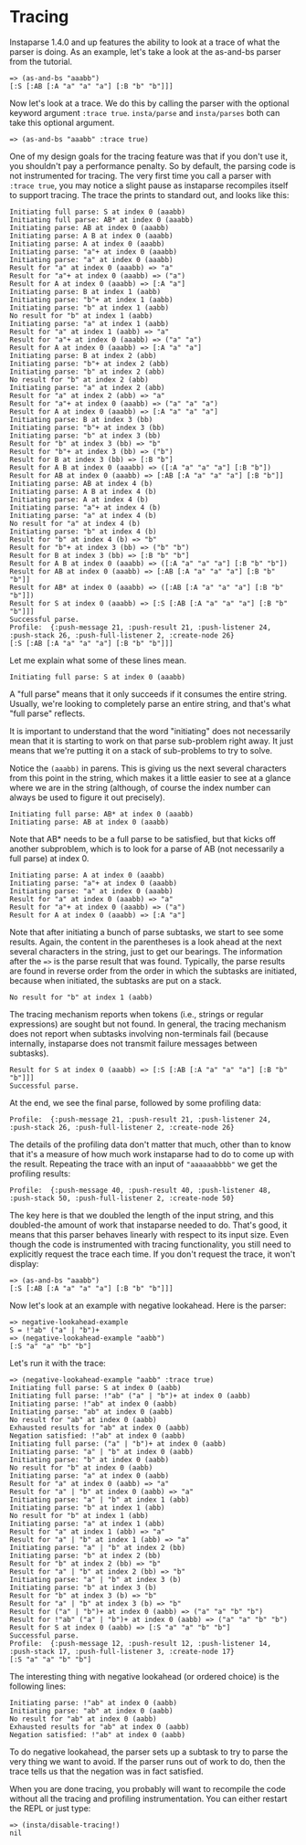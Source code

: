 # Tracing

Instaparse 1.4.0 and up features the ability to look at a trace of what the parser is doing.  As an example, let's take a look at the as-and-bs parser from the tutorial.

```
=> (as-and-bs "aaabb")
[:S [:AB [:A "a" "a" "a"] [:B "b" "b"]]]
```

Now let's look at a trace.  We do this by calling the parser with the optional keyword argument `:trace true`.  `insta/parse` and `insta/parses` both can take this optional argument.

```
=> (as-and-bs "aaabb" :trace true)
```

One of my design goals for the tracing feature was that if you don't use it, you shouldn't pay a performance penalty.  So by default, the parsing code is not instrumented for tracing.  The very first time you call a parser with `:trace true`, you may notice a slight pause as instaparse recompiles itself to support tracing.  The trace the prints to standard out, and looks like this:

```
Initiating full parse: S at index 0 (aaabb)
Initiating full parse: AB* at index 0 (aaabb)
Initiating parse: AB at index 0 (aaabb)
Initiating parse: A B at index 0 (aaabb)
Initiating parse: A at index 0 (aaabb)
Initiating parse: "a"+ at index 0 (aaabb)
Initiating parse: "a" at index 0 (aaabb)
Result for "a" at index 0 (aaabb) => "a"
Result for "a"+ at index 0 (aaabb) => ("a")
Result for A at index 0 (aaabb) => [:A "a"]
Initiating parse: B at index 1 (aabb)
Initiating parse: "b"+ at index 1 (aabb)
Initiating parse: "b" at index 1 (aabb)
No result for "b" at index 1 (aabb)
Initiating parse: "a" at index 1 (aabb)
Result for "a" at index 1 (aabb) => "a"
Result for "a"+ at index 0 (aaabb) => ("a" "a")
Result for A at index 0 (aaabb) => [:A "a" "a"]
Initiating parse: B at index 2 (abb)
Initiating parse: "b"+ at index 2 (abb)
Initiating parse: "b" at index 2 (abb)
No result for "b" at index 2 (abb)
Initiating parse: "a" at index 2 (abb)
Result for "a" at index 2 (abb) => "a"
Result for "a"+ at index 0 (aaabb) => ("a" "a" "a")
Result for A at index 0 (aaabb) => [:A "a" "a" "a"]
Initiating parse: B at index 3 (bb)
Initiating parse: "b"+ at index 3 (bb)
Initiating parse: "b" at index 3 (bb)
Result for "b" at index 3 (bb) => "b"
Result for "b"+ at index 3 (bb) => ("b")
Result for B at index 3 (bb) => [:B "b"]
Result for A B at index 0 (aaabb) => ([:A "a" "a" "a"] [:B "b"])
Result for AB at index 0 (aaabb) => [:AB [:A "a" "a" "a"] [:B "b"]]
Initiating parse: AB at index 4 (b)
Initiating parse: A B at index 4 (b)
Initiating parse: A at index 4 (b)
Initiating parse: "a"+ at index 4 (b)
Initiating parse: "a" at index 4 (b)
No result for "a" at index 4 (b)
Initiating parse: "b" at index 4 (b)
Result for "b" at index 4 (b) => "b"
Result for "b"+ at index 3 (bb) => ("b" "b")
Result for B at index 3 (bb) => [:B "b" "b"]
Result for A B at index 0 (aaabb) => ([:A "a" "a" "a"] [:B "b" "b"])
Result for AB at index 0 (aaabb) => [:AB [:A "a" "a" "a"] [:B "b" "b"]]
Result for AB* at index 0 (aaabb) => ([:AB [:A "a" "a" "a"] [:B "b" "b"]])
Result for S at index 0 (aaabb) => [:S [:AB [:A "a" "a" "a"] [:B "b" "b"]]]
Successful parse.
Profile:  {:push-message 21, :push-result 21, :push-listener 24, :push-stack 26, :push-full-listener 2, :create-node 26}
[:S [:AB [:A "a" "a" "a"] [:B "b" "b"]]]
```

Let me explain what some of these lines mean.

```
Initiating full parse: S at index 0 (aaabb)
```

A "full parse" means that it only succeeds if it consumes the entire string.  Usually, we're looking to completely parse an entire string, and that's what "full parse" reflects.

It is important to understand that the word "initiating" does not necessarily mean that it is starting to work on that parse sub-problem right away.  It just means that we're putting it on a stack of sub-problems to try to solve.

Notice the `(aaabb)` in parens.  This is giving us the next several characters from this point in the string, which makes it a little easier to see at a glance where we are in the string (although, of course the index number can always be used to figure it out precisely).

```
Initiating full parse: AB* at index 0 (aaabb)
Initiating parse: AB at index 0 (aaabb)
```

Note that AB* needs to be a full parse to be satisfied, but that kicks off another subproblem, which is to look for a parse of AB (not necessarily a full parse) at index 0.

```
Initiating parse: A at index 0 (aaabb)
Initiating parse: "a"+ at index 0 (aaabb)
Initiating parse: "a" at index 0 (aaabb)
Result for "a" at index 0 (aaabb) => "a"
Result for "a"+ at index 0 (aaabb) => ("a")
Result for A at index 0 (aaabb) => [:A "a"]
```

Note that after initiating a bunch of parse subtasks, we start to see some results.  Again, the content in the parentheses is a look ahead at the next several characters in the string, just to get our bearings.  The information after the `=>` is the parse result that was found.  Typically, the parse results are found in reverse order from the order in which the subtasks are initiated, because when initiated, the subtasks are put on a stack.

```
No result for "b" at index 1 (aabb)
```

The tracing mechanism reports when tokens (i.e., strings or regular expressions) are sought but not found.  In general, the tracing mechanism does not report when subtasks involving non-terminals fail (because internally, instaparse does not transmit failure messages between subtasks).

```
Result for S at index 0 (aaabb) => [:S [:AB [:A "a" "a" "a"] [:B "b" "b"]]]
Successful parse.
```

At the end, we see the final parse, followed by some profiling data:

```
Profile:  {:push-message 21, :push-result 21, :push-listener 24, :push-stack 26, :push-full-listener 2, :create-node 26}
```

The details of the profiling data don't matter that much, other than to know that it's a measure of how much work instaparse had to do to come up with the result.  Repeating the trace with an input of `"aaaaaabbbb"` we get the profiling results:

```
Profile:  {:push-message 40, :push-result 40, :push-listener 48, :push-stack 50, :push-full-listener 2, :create-node 50}
```

The key here is that we doubled the length of the input string, and this doubled-the amount of work that instaparse needed to do.  That's good, it means that this parser behaves linearly with respect to its input size.  Even though the code is instrumented with tracing functionality, you still need to explicitly request the trace each time.  If you don't request the trace, it won't display:

```
=> (as-and-bs "aaabb")
[:S [:AB [:A "a" "a" "a"] [:B "b" "b"]]]
```

Now let's look at an example with negative lookahead.  Here is the parser:

```
=> negative-lookahead-example
S = !"ab" ("a" | "b")+
=> (negative-lookahead-example "aabb")
[:S "a" "a" "b" "b"]
```

Let's run it with the trace:

```
=> (negative-lookahead-example "aabb" :trace true)
Initiating full parse: S at index 0 (aabb)
Initiating full parse: !"ab" ("a" | "b")+ at index 0 (aabb)
Initiating parse: !"ab" at index 0 (aabb)
Initiating parse: "ab" at index 0 (aabb)
No result for "ab" at index 0 (aabb)
Exhausted results for "ab" at index 0 (aabb)
Negation satisfied: !"ab" at index 0 (aabb)
Initiating full parse: ("a" | "b")+ at index 0 (aabb)
Initiating parse: "a" | "b" at index 0 (aabb)
Initiating parse: "b" at index 0 (aabb)
No result for "b" at index 0 (aabb)
Initiating parse: "a" at index 0 (aabb)
Result for "a" at index 0 (aabb) => "a"
Result for "a" | "b" at index 0 (aabb) => "a"
Initiating parse: "a" | "b" at index 1 (abb)
Initiating parse: "b" at index 1 (abb)
No result for "b" at index 1 (abb)
Initiating parse: "a" at index 1 (abb)
Result for "a" at index 1 (abb) => "a"
Result for "a" | "b" at index 1 (abb) => "a"
Initiating parse: "a" | "b" at index 2 (bb)
Initiating parse: "b" at index 2 (bb)
Result for "b" at index 2 (bb) => "b"
Result for "a" | "b" at index 2 (bb) => "b"
Initiating parse: "a" | "b" at index 3 (b)
Initiating parse: "b" at index 3 (b)
Result for "b" at index 3 (b) => "b"
Result for "a" | "b" at index 3 (b) => "b"
Result for ("a" | "b")+ at index 0 (aabb) => ("a" "a" "b" "b")
Result for !"ab" ("a" | "b")+ at index 0 (aabb) => ("a" "a" "b" "b")
Result for S at index 0 (aabb) => [:S "a" "a" "b" "b"]
Successful parse.
Profile:  {:push-message 12, :push-result 12, :push-listener 14, :push-stack 17, :push-full-listener 3, :create-node 17}
[:S "a" "a" "b" "b"]
```

The interesting thing with negative lookahead (or ordered choice) is the following lines:

```
Initiating parse: !"ab" at index 0 (aabb)
Initiating parse: "ab" at index 0 (aabb)
No result for "ab" at index 0 (aabb)
Exhausted results for "ab" at index 0 (aabb)
Negation satisfied: !"ab" at index 0 (aabb)
```

To do negative lookahead, the parser sets up a subtask to try to parse the very thing we want to avoid.  If the parser runs out of work to do, then the trace tells us that the negation was in fact satisfied.

When you are done tracing, you probably will want to recompile the code without all the tracing and profiling instrumentation.  You can either restart the REPL or just type:

```
=> (insta/disable-tracing!)
nil
```
